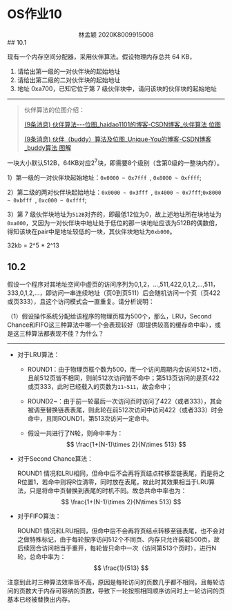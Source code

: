 # OS作业10

<center>
    林孟颖 2020K8009915008
</center>
## 10.1 

现有一个内存空间分配器，采用伙伴算法。假设物理内存总共 64 KB，

1) 请给出第一级的一对伙伴块的起始地址
2) 请给出第二级的二对伙伴块的起始地址
3) 地址 0xa700，已知它位于第 7 级伙伴块中，请问该块的伙伴块的起始地址

---

> 伙伴算法的位图介绍：
>
> [(9条消息) 伙伴算法---位图_haidao1101的博客-CSDN博客_伙伴算法 位图](https://blog.csdn.net/haidao1101/article/details/89487979)
>
> [(9条消息) 伙伴（buddy）算法及位图_Unique-You的博客-CSDN博客_buddy算法 图解](https://blog.csdn.net/qq_22238021/article/details/80208630#commentBox，非常感谢；)

 一块大小默认512B，64KB对应$2^7$块，即需要8个级别（含第0级的一整块内存）。

 1）第一级的一对伙伴块起始地址：`0x0000 ~ 0x7fff `, `0x8000 ~ 0xffff`;

 2）第二级的两对伙伴块起始地址：`0x0000 ~ 0x3fff `, `0x4000 ~ 0x7fff`;`0x8000 ~ 0xbfff `, `0xc000 ~ 0xffff`;

3）第 7 级伙伴块地址为`512B`对齐的，即最低12位为0，故上述地址所在块地址为`0xa000`，又因为一对伙伴块中地址处于低位的那一块地址应该为512B的偶数倍，得知该块在pair中是地址较低的一块，其伙伴块地址为`0xb000`。

32kb = 2^5 * 2^13

## 10.2 

假设一个程序对其地址空间中虚页的访问序列为0,1,2，…,511,422,0,1,2,…,511，333,0,1,2,…，即访问一串连续地址（页0到页511）后会随机访问一个页（页422或页333），且这个访问模式会一直重复。请分析说明：

（1）假设操作系统分配给该程序的物理页框为500个，那么，LRU，Second Chance和FIFO这三种算法中哪一个会表现较好（即提供较高的缓存命中率），或是这三种算法都表现不佳？为什么？

---

- 对于LRU算法：

  - ROUND1：由于物理页框个数为500，而一个访问周期内会访问512+1页，且前512页皆不相同，则前512次访问皆不命中；第513页访问的是页422或页333，此时已经载入的页数为`11~511`，故会命中；

  - ROUND2~：由于前一轮最后一次访问页时访问了422（或者333），其会被调至替换链表表尾，则此轮在前512次访问中访问422（或者333）时会命中，且同ROUND1，第513次访问一定命中。

  - 假设一共进行了N轮，则命中率为：
    $$
    \frac{1+(N-1)\times 2}{N\times 513}
    $$

- 对于Second Chance算法：

  ROUND1 情况和LRU相同，但命中后不会再将页结点转移至链表尾，而是将之R位置1，若命中则将R位清零，同时放在表尾，故此时其效果相当于LRU算法，只是将命中页替换到表尾的时机不同。故总共命中率也为：
  $$
  \frac{1+(N-1)\times 2}{N\times 513}
  $$
  

- 对于FIFO算法：

  ROUND1 情况和LRU相同，但命中后不会再将页结点转移至链表尾，也不会对之做特殊标记，由于每轮按序访问512个不同页、内存只允许装载500页，故后续回合访问相当于重开，每轮皆只命中一次（访问第513个页时），进行N轮，总命中率为：
  $$
  \frac{1}{513}
  $$

注意到此时三种算法效率皆不高，原因是每轮访问的页数几乎都不相同，且每轮访问的页数大于内存可容纳的页数，导致下一轮按照相同顺序访问时上一轮访问的页基本已经被替换出内存。
